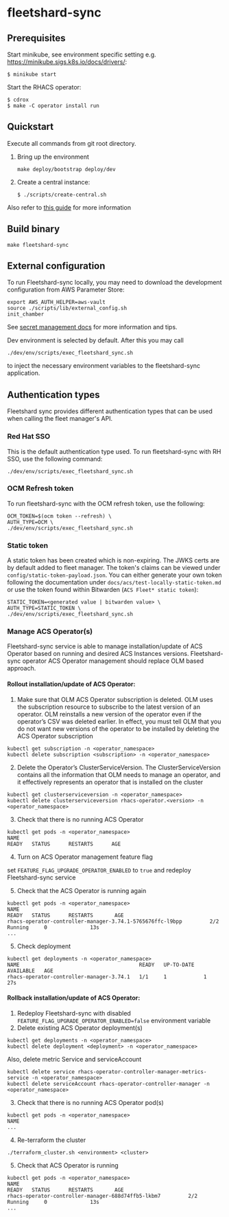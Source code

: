 # fleetshard-sync

## Prerequisites

Start minikube, see environment specific setting e.g.  https://minikube.sigs.k8s.io/docs/drivers/:
```
$ minikube start
```

Start the RHACS operator:
```
$ cdrox
$ make -C operator install run
```

## Quickstart

Execute all commands from git root directory.

1. Bring up the environment
   ```shell
   make deploy/bootstrap deploy/dev
   ```
1. Create a central instance:
    ```
    $ ./scripts/create-central.sh
    ```

Also refer to [this guide](../docs/development/setup-test-environment.md) for more information

## Build binary
```shell
make fleetshard-sync
```

## External configuration
To run Fleetshard-sync locally, you may need to download the development configuration from AWS Parameter Store:
```shell
export AWS_AUTH_HELPER=aws-vault
source ./scripts/lib/external_config.sh
init_chamber
```

See [secret management docs](docs/development/secret-management.md) for more information and tips.

Dev environment is selected by default. After this you may call
```shell
./dev/env/scripts/exec_fleetshard_sync.sh
```
to inject the necessary environment variables to the fleetshard-sync application.

## Authentication types

Fleetshard sync provides different authentication types that can be used when calling the fleet manager's API.

### Red Hat SSO

This is the default authentication type used.
To run fleetshard-sync with RH SSO, use the following command:
```shell
./dev/env/scripts/exec_fleetshard_sync.sh
```

### OCM Refresh token

To run fleetshard-sync with the OCM refresh token, use the following:
```shell
OCM_TOKEN=$(ocm token --refresh) \
AUTH_TYPE=OCM \
./dev/env/scripts/exec_fleetshard_sync.sh
```

### Static token

A static token has been created which is non-expiring. The JWKS certs are by default added to fleet manager.
The token's claims can be viewed under `config/static-token-payload.json`.
You can either generate your own token following the documentation under `docs/acs/test-locally-static-token.md` or
use the token found within Bitwarden (`ACS Fleet* static token`):
```
STATIC_TOKEN=<generated value | bitwarden value> \
AUTH_TYPE=STATIC_TOKEN \
./dev/env/scripts/exec_fleetshard_sync.sh
```

### Manage ACS Operator(s)

Fleetshard-sync service is able to manage installation/update
of ACS Operator based on running and desired ACS Instances versions.
Fleetshard-sync operator ACS Operator management should replace OLM based approach.

#### Rollout installation/update of ACS Operator:

1. Make sure that OLM ACS Operator subscription is deleted.
OLM uses the subscription resource to subscribe to the latest version of an operator.
OLM reinstalls a new version of the operator even if the operator’s CSV was deleted earlier.
In effect, you must tell OLM that you do not want new versions of the operator to be installed by deleting the ACS Operator subscription
```
kubectl get subscription -n <operator_namespace>
kubectl delete subscription <subscription> -n <operator_namespace>
```

2. Delete the Operator’s ClusterServiceVersion.
The ClusterServiceVersion contains all the information that OLM needs to manage an operator,
and it effectively represents an operator that is installed on the cluster

```
kubectl get clusterserviceversion -n <operator_namespace>
kubectl delete clusterserviceversion rhacs-operator.<version> -n <operator_namespace>
```

3. Check that there is no running ACS Operator

```
kubectl get pods -n <operator_namespace>
NAME                                                              READY   STATUS      RESTARTS      AGE
```

4. Turn on ACS Operator management feature flag

set `FEATURE_FLAG_UPGRADE_OPERATOR_ENABLED` to `true` and redeploy Fleetshard-sync service

5.  Check that the ACS Operator is running again

```
kubectl get pods -n <operator_namespace>
NAME                                                              READY   STATUS      RESTARTS       AGE
rhacs-operator-controller-manager-3.74.1-5765676ffc-l9bpp         2/2     Running     0              13s
...
```

5.  Check deployment

```
kubectl get deployments -n <operator_namespace>
NAME                                       READY   UP-TO-DATE   AVAILABLE   AGE
rhacs-operator-controller-manager-3.74.1   1/1     1            1           27s
```

#### Rollback installation/update of ACS Operator:

1. Redeploy Fleetshard-sync with disabled `FEATURE_FLAG_UPGRADE_OPERATOR_ENABLED=false` environment variable
2. Delete existing ACS Operator deployment(s)

```
kubectl get deployments -n <operator_namespace>
kubectl delete deployment <deployment> -n <operator_namespace>
```

Also, delete metric Service and serviceAccount
```
kubectl delete service rhacs-operator-controller-manager-metrics-service -n <operator_namespace>
kubectl delete serviceAccount rhacs-operator-controller-manager -n <operator_namespace>
```

3. Check that there is no running ACS Operator pod(s)

```
kubectl get pods -n <operator_namespace>
NAME
...
```

4. Re-terraform the cluster
```
./terraform_cluster.sh <environment> <cluster>
```

5. Check that ACS Operator is running

```
kubectl get pods -n <operator_namespace>
NAME                                                              READY   STATUS      RESTARTS       AGE
rhacs-operator-controller-manager-688d74ffb5-lkbm7         2/2     Running     0              13s
...
```
